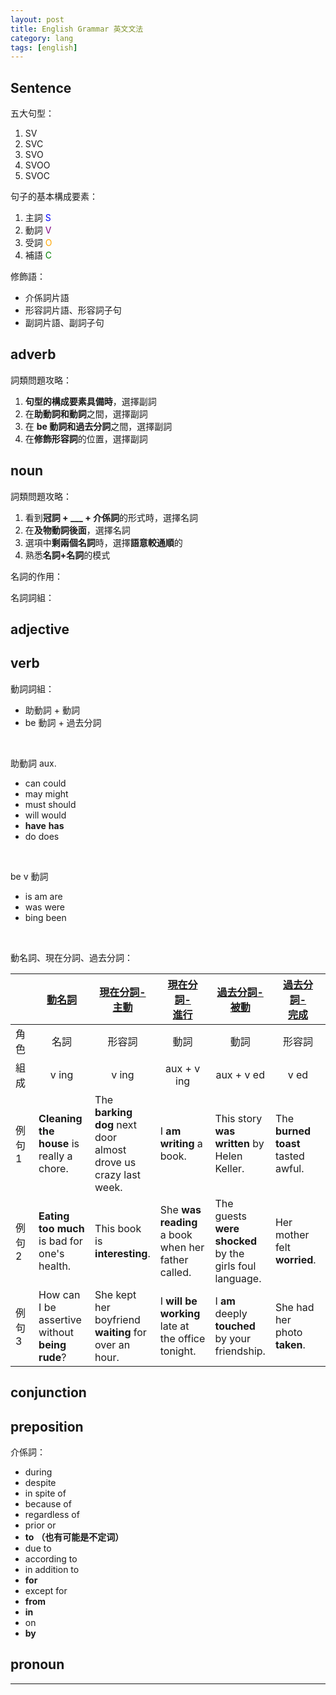 ```yaml
---
layout: post
title: English Grammar 英文文法
category: lang
tags: [english]
---
```


## Sentence

五大句型：
1. SV
2. SVC
3. SVO
4. SVOO
5. SVOC

句子的基本構成要素：
1. 主詞 <span style="color:blue">S</span>
2. 動詞 <span style="color:purple">V</span>
3. 受詞 <span style="color:orange">O</span>
4. 補語 <span style="color:green">C</span>

修飾語：
- 介係詞片語
- 形容詞片語、形容詞子句
- 副詞片語、副詞子句

## adverb

詞類問題攻略：
1. **句型的構成要素具備時**，選擇副詞
2. 在**助動詞和動詞**之間，選擇副詞
3. 在 **be 動詞和過去分詞**之間，選擇副詞
3. 在**修飾形容詞**的位置，選擇副詞

## noun

詞類問題攻略：
1. 看到**冠詞 + ___ + 介係詞**的形式時，選擇名詞
2. 在**及物動詞後面**，選擇名詞
3. 選項中**剩兩個名詞**時，選擇**語意較通順**的
4. 熟悉**名詞+名詞**的模式

名詞的作用：


名詞詞組：


## adjective



## verb

動詞詞組：
- 助動詞 + 動詞
- be 動詞 + 過去分詞

<br>

助動詞 aux.
- can could
- may might
- must should
- will would
- **have** **has**
- do does

<br>

be v 動詞
- is am are
- was were
- bing been

<br>

動名詞、現在分詞、過去分詞：

<table>
    <thead>
        <tr>
            <th style="width:8%;"></th>
            <th style="width:18.4%; text-align:center;"><a href="http://www.taiwantestcentral.com/Grammar/Title.aspx?ID=60" target="_blank">動名詞</a></th>
            <th style="width:18.4%; text-align:center;"><a href="http://www.taiwantestcentral.com/Grammar/Title.aspx?ID=303" target="_blank">現在分詞-<br>主動</a></th>
            <th style="width:18.4%; text-align:center;"><a href="http://www.taiwantestcentral.com/Grammar/Title.aspx?ID=606" target="_blank">現在分詞-<br>進行</a></th>
            <th style="width:18.4%; text-align:center;"><a href="http://www.taiwantestcentral.com/Grammar/Title.aspx?ID=34" target="_blank">過去分詞-<br>被動</a></th>
            <th style="width:18.4%; text-align:center;"><a href="http://www.taiwantestcentral.com/Grammar/Title.aspx?ID=304" target="_blank">過去分詞-<br>完成</a></th>
        </tr>
    </thead>
    <tbody>
        <tr>
            <td>角色</td>
            <td style="text-align:center;">名詞</td>
            <td style="text-align:center;">形容詞</td>
            <td style="text-align:center;">動詞</td>
            <td style="text-align:center;">動詞</td>
            <td style="text-align:center;">形容詞</td>
        </tr>
        <tr>
            <td>組成</td>
            <td style="text-align:center;">v ing</td>
            <td style="text-align:center;">v ing</td>
            <td style="text-align:center;">aux + v ing</td>
            <td style="text-align:center;">aux + v ed</td>
            <td style="text-align:center;">v ed</td>
        </tr>
        <tr>
            <td>例句1</td>
            <td><b>Cleaning the house</b> is really a chore.</td>
            <td>The <b>barking dog</b> next door almost drove us crazy last week.</td>
            <td>I <b>am writing</b> a book.</td>
            <td>This story <b>was written</b> by Helen Keller.</td>
            <td>The <b>burned toast</b> tasted awful.</td>
        </tr>
        <tr>
            <td>例句2</td>
            <td><b>Eating too much</b> is bad for one's health.</td>
            <td>This book is <b>interesting</b>.</td>
            <td>She <b>was reading</b> a book when her father called.</td>
            <td>The guests <b>were shocked</b> by the girls foul language.</td>
            <td>Her mother felt <b>worried</b>.</td>
        </tr>
        <tr>
            <td>例句3</td>
            <td>How can I be assertive without <b>being rude</b>?</td>
            <td>She kept her boyfriend <b>waiting</b> for over an hour.</td>
            <td>I <b>will be working</b> late at the office tonight.</td>
            <td>I <b>am</b> deeply <b>touched</b> by your friendship.</td>
            <td>She had her photo <b>taken</b>.</td>
        </tr>
    </tbody>
</table>


## conjunction

## preposition

介係詞：
- during
- despite
- in spite of
- because of
- regardless of
- prior or
- **to** **（也有可能是不定词）**
- due to
- according to
- in addition to
- **for**
- except for
- **from**
- **in**
- on
- **by**

## pronoun



---